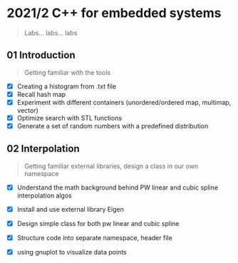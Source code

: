 # 2021/2 C++ for embedded systems
>Labs... labs... labs

## 01 Introduction
> Getting familiar with the tools

- [x] Creating a histogram from .txt file
- [x] Recall hash map
- [x] Experiment with different containers (unordered/ordered map, multimap, vector)
- [x] Optimize search with STL functions 
- [x] Generate a set of random numbers with a predefined distribution

## 02 Interpolation
> Getting familiar external libraries, design a class in our own namespace

- [x] Understand the math background behind PW linear and cubic spline interpolation algos
- [x] Install and use external library Eigen
- [x] Design simple class for both pw linear and cubic spline
- [x] Structure code into separate namespace, header file
- [x] using gnuplot to visualize data points

